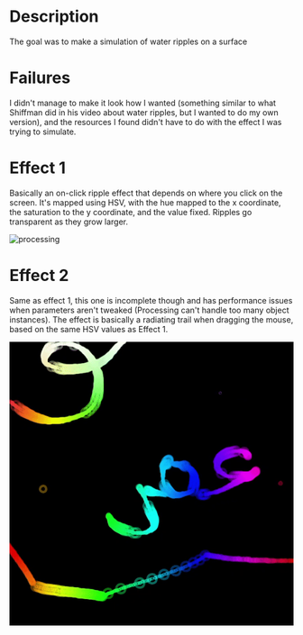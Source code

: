 # Description
The goal was to make a simulation of water ripples on a surface

# Failures
I didn't manage to make it look how I wanted (something similar to what Shiffman did in his video about water ripples, but I wanted to do my own version), and the resources I found didn't have to do with the effect I was trying to simulate.

# Effect 1
Basically an on-click ripple effect that depends on where you click on the screen. It's mapped using HSV, with the hue mapped to the x coordinate, the saturation to the y coordinate, and the value fixed. Ripples go transparent as they grow larger.


![processing](https://github.com/soablackwhite/Intro-to-IM/blob/master/Week3/rippleEx2.gif)

# Effect 2
Same as effect 1, this one is incomplete though and has performance issues when parameters aren't tweaked (Processing can't handle too many object instances). The effect is basically a radiating trail when dragging the mouse, based on the same HSV values as Effect 1.


![processing](https://github.com/soablackwhite/Intro-to-IM/blob/master/Week2/rippleEx1.gif)


